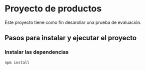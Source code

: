 # Proyecto de productos

Este proyecto tiene como fin desarollar una prueba de evaluación.

## Pasos para instalar y ejecutar el proyecto

### Instalar las dependencias
```
npm install 
```